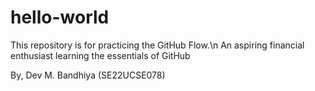 # hello-world
This repository is for practicing the GitHub Flow.\n
An aspiring financial enthusiast learning the essentials of GitHub

By,
Dev M. Bandhiya
(SE22UCSE078)

